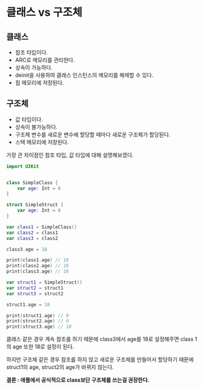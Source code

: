 # 클래스 vs 구조체

## 클래스
* 참조 타입이다.
* ARC로 메모리를 관리한다.
* 상속이 가능하다.
* deinit을 사용하여 클래스 인스턴스의 메모리를 해제할 수 있다.
* 힙 메모리에 저장된다.

## 구조체
 * 값 타입이다.
 * 상속이 불가능하다.
 * 구조체 변수를 새로운 변수에 할당할 때마다 새로운 구조체가 할당된다.
 * 스택 메모리에 저장된다.

가장 큰 차이점인 참조 타입, 값 타입에 대해 설명해보겠다.

```swift
import UIKit


class SimpleClass {
    var age: Int = 0
}

struct SimpleStruct {
    var age: Int = 0
}

var class1 = SimpleClass()
var class2 = class1
var class3 = class2

class3.age = 18

print(class1.age) // 18
print(class2.age) // 18
print(class3.age) // 18

var struct1 = SimpleStruct()
var struct2 = struct1
var struct3 = struct2

struct1.age = 18

print(struct1.age) // 0
print(struct2.age) // 0
print(struct3.age) // 18

```

클래스 같은 경우 계속 참조를 하기 때문에 class3에서 age를 18로 설정해주면 class 1의 age 또한 18로 설정이 된다.

하지만 구조체 같은 경우 참조를 하지 않고 새로운 구조체를 만들어서 할당하기 때문에 struct1의 age, struct2의 age가 바뀌지 않는다.


**결론 : 애플에서 공식적으로 class보단 구조체를 쓰는걸 권장한다.**



